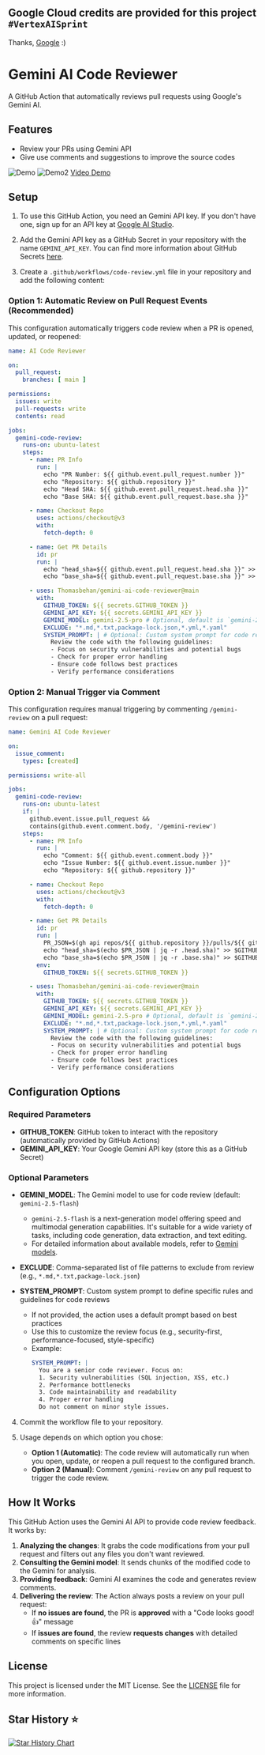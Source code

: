 ## Google Cloud credits are provided for this project `#VertexAISprint`
Thanks, [Google](https://github.com/google) :)

# Gemini AI Code Reviewer

A GitHub Action that automatically reviews pull requests using Google's Gemini AI.

## Features

- Review your PRs using Gemini API
- Give use comments and suggestions to improve the source codes

![Demo](assets/img/Demo.png)
![Demo2](assets/img/Demo2.png)
[Video Demo](https://www.youtube.com/watch?v=pc1ffEFMIQo)

## Setup

1. To use this GitHub Action, you need an Gemini API key. If you don't have one, sign up for an API key
   at [Google AI Studio](https://makersuite.google.com/app/apikey).

2. Add the Gemini API key as a GitHub Secret in your repository with the name `GEMINI_API_KEY`. You can find more
   information about GitHub Secrets [here](https://docs.github.com/en/actions/reference/encrypted-secrets).

3. Create a `.github/workflows/code-review.yml` file in your repository and add the following content:

### Option 1: Automatic Review on Pull Request Events (Recommended)

This configuration automatically triggers code review when a PR is opened, updated, or reopened:

```yaml
name: AI Code Reviewer

on:
  pull_request:
    branches: [ main ]

permissions:
  issues: write
  pull-requests: write
  contents: read

jobs:
  gemini-code-review:
    runs-on: ubuntu-latest
    steps:
      - name: PR Info
        run: |
          echo "PR Number: ${{ github.event.pull_request.number }}"
          echo "Repository: ${{ github.repository }}"
          echo "Head SHA: ${{ github.event.pull_request.head.sha }}"
          echo "Base SHA: ${{ github.event.pull_request.base.sha }}"

      - name: Checkout Repo
        uses: actions/checkout@v3
        with:
          fetch-depth: 0

      - name: Get PR Details
        id: pr
        run: |
          echo "head_sha=${{ github.event.pull_request.head.sha }}" >> $GITHUB_OUTPUT
          echo "base_sha=${{ github.event.pull_request.base.sha }}" >> $GITHUB_OUTPUT

      - uses: Thomasbehan/gemini-ai-code-reviewer@main
        with:
          GITHUB_TOKEN: ${{ secrets.GITHUB_TOKEN }}
          GEMINI_API_KEY: ${{ secrets.GEMINI_API_KEY }}
          GEMINI_MODEL: gemini-2.5-pro # Optional, default is `gemini-2.5-flash`
          EXCLUDE: "*.md,*.txt,package-lock.json,*.yml,*.yaml"
          SYSTEM_PROMPT: | # Optional: Custom system prompt for code reviews
            Review the code with the following guidelines:
            - Focus on security vulnerabilities and potential bugs
            - Check for proper error handling
            - Ensure code follows best practices
            - Verify performance considerations
```

### Option 2: Manual Trigger via Comment

This configuration requires manual triggering by commenting `/gemini-review` on a pull request:

```yaml
name: Gemini AI Code Reviewer

on:
  issue_comment:
    types: [created]

permissions: write-all

jobs:
  gemini-code-review:
    runs-on: ubuntu-latest
    if: |
      github.event.issue.pull_request &&
      contains(github.event.comment.body, '/gemini-review')
    steps:
      - name: PR Info
        run: |
          echo "Comment: ${{ github.event.comment.body }}"
          echo "Issue Number: ${{ github.event.issue.number }}"
          echo "Repository: ${{ github.repository }}"

      - name: Checkout Repo
        uses: actions/checkout@v3
        with:
          fetch-depth: 0

      - name: Get PR Details
        id: pr
        run: |
          PR_JSON=$(gh api repos/${{ github.repository }}/pulls/${{ github.event.issue.number }})
          echo "head_sha=$(echo $PR_JSON | jq -r .head.sha)" >> $GITHUB_OUTPUT
          echo "base_sha=$(echo $PR_JSON | jq -r .base.sha)" >> $GITHUB_OUTPUT
        env:
          GITHUB_TOKEN: ${{ secrets.GITHUB_TOKEN }}

      - uses: Thomasbehan/gemini-ai-code-reviewer@main
        with:
          GITHUB_TOKEN: ${{ secrets.GITHUB_TOKEN }}
          GEMINI_API_KEY: ${{ secrets.GEMINI_API_KEY }}
          GEMINI_MODEL: gemini-2.5-pro # Optional, default is `gemini-2.5-flash`
          EXCLUDE: "*.md,*.txt,package-lock.json,*.yml,*.yaml"
          SYSTEM_PROMPT: | # Optional: Custom system prompt for code reviews
            Review the code with the following guidelines:
            - Focus on security vulnerabilities and potential bugs
            - Check for proper error handling
            - Ensure code follows best practices
            - Verify performance considerations
```

## Configuration Options

### Required Parameters
- **GITHUB_TOKEN**: GitHub token to interact with the repository (automatically provided by GitHub Actions)
- **GEMINI_API_KEY**: Your Google Gemini API key (store this as a GitHub Secret)

### Optional Parameters
- **GEMINI_MODEL**: The Gemini model to use for code review (default: `gemini-2.5-flash`)
  - `gemini-2.5-flash` is a next-generation model offering speed and multimodal generation capabilities. It's suitable for a wide variety of tasks, including code generation, data extraction, and text editing.
  - For detailed information about available models, refer to [Gemini models](https://ai.google.dev/gemini-api/docs/models/gemini).
  
- **EXCLUDE**: Comma-separated list of file patterns to exclude from review (e.g., `*.md,*.txt,package-lock.json`)
  
- **SYSTEM_PROMPT**: Custom system prompt to define specific rules and guidelines for code reviews
  - If not provided, the action uses a default prompt based on best practices
  - Use this to customize the review focus (e.g., security-first, performance-focused, style-specific)
  - Example:
    ```yaml
    SYSTEM_PROMPT: |
      You are a senior code reviewer. Focus on:
      1. Security vulnerabilities (SQL injection, XSS, etc.)
      2. Performance bottlenecks
      3. Code maintainability and readability
      4. Proper error handling
      Do not comment on minor style issues.
    ```

4. Commit the workflow file to your repository.

5. Usage depends on which option you chose:
   - **Option 1 (Automatic)**: The code review will automatically run when you open, update, or reopen a pull request to the configured branch.
   - **Option 2 (Manual)**: Comment `/gemini-review` on any pull request to trigger the code review.

## How It Works

This GitHub Action uses the Gemini AI API to provide code review feedback. It works by:

1. **Analyzing the changes**: It grabs the code modifications from your pull request and filters out any files you don't want reviewed.
2. **Consulting the Gemini model**: It sends chunks of the modified code to the Gemini for analysis.
3. **Providing feedback**: Gemini AI examines the code and generates review comments.
4. **Delivering the review**: The Action always posts a review on your pull request:
   - If **no issues are found**, the PR is **approved** with a "Code looks good! 👍" message
   - If **issues are found**, the review **requests changes** with detailed comments on specific lines

## License

This project is licensed under the MIT License. See the [LICENSE](LICENSE) file for more information.

## Star History ⭐️

[![Star History Chart](https://api.star-history.com/svg?repos=truongnh1992/gemini-ai-code-reviewer&type=Date)](https://star-history.com/#truongnh1992/gemini-ai-code-reviewer&Date)